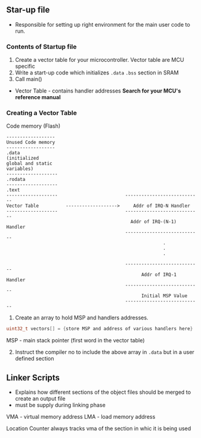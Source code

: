 ## Star-up file
* Responsible for setting up right environment for the main user code to run.

### Contents of Startup file
1. Create a vector table for your microcontroller. Vector table are MCU specific
2. Write a start-up code which initializes `.data` `.bss` section in SRAM
3. Call main()

* Vector Table - contains handler addresses
**Search for your MCU's reference manual**

### Creating a Vector Table

Code memory (Flash)

```
------------------
Unused Code memory
------------------
.data
(initialized
global and static
variables)
-------------------
.rodata
-------------------
.text
-------------------                         ----------------------------
Vector Table          ------------------->     Addr of IRQ-N Handler 
-------------------                         ----------------------------
                                              Addr of IRQ-(N-1) Handler
                                            ----------------------------
                                                          .
                                                          .
                                                          .

                                            ----------------------------
                                                  Addr of IRQ-1 Handler
                                            ----------------------------
                                                  Initial MSP Value
                                            ----------------------------
```

1. Create an array to hold MSP and handlers addresses.
```C
uint32_t vectors[] = {store MSP and address of various handlers here}
```
MSP - main stack pointer (first word in the vector table)

2. Instruct the compiler no to include the above array in `.data`  but in a user defined section


## Linker Scripts
* Explains how different sections of the object files should be merged to create an output file
* must be supply during linking phase

VMA - virtual memory address
LMA - load memory address

Location Counter always tracks vma of the section in whic it is being used
